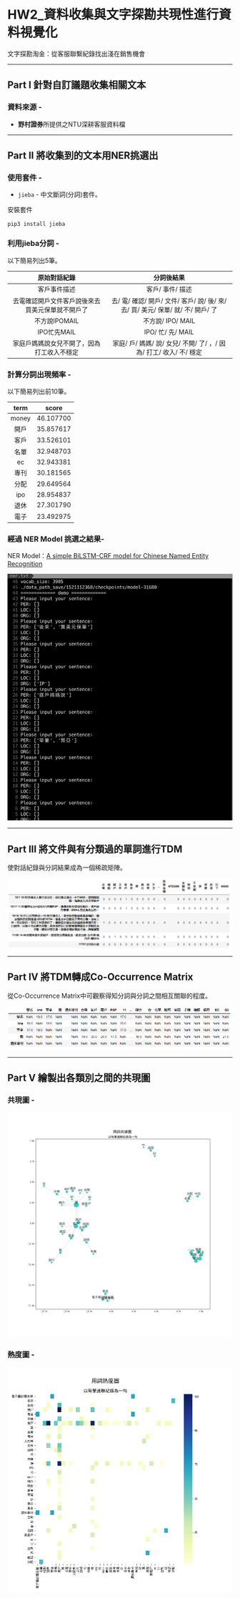 # HW2_資料收集與文字探勘共現性進行資料視覺化
文字探勘淘金：從客服聯繫紀錄找出淺在銷售機會  

---

## Part I 針對自訂議題收集相關文本


### 資料來源 - 
- **野村證券**所提供之NTU深耕客服資料檔  
--- 

## Part II 將收集到的文本用NER挑選出  

### 使用套件 -   
- `jieba` - 中文斷詞(分詞)套件。

安裝套件

```
pip3 install jieba
```

### 利用jieba分詞 -   
以下簡易列出5筆。  

| **原始對話紀錄** | **分詞後結果** |
| :-------------: |:-------------:|
| 客戶事件描述 | 客戶/ 事件/ 描述 |
| 去電確認開戶文件客戶說後來去買美元保單就不開戶了 | 去/ 電/ 確認/ 開戶/ 文件/ 客戶/ 說/ 後/ 來/ 去/ 買/ 美元/ 保單/ 就/ 不/ 開戶/ 了  |
| 不方說IPOMAIL | 不方說/ IPO/ MAIL |
| IPO忙先MAIL | IPO/ 忙/ 先/ MAIL |
| 家庭戶媽媽說女兒不開了，因為打工收入不穩定 | 家庭/ 戶/ 媽媽/ 說/ 女兒/ 不開/ 了/ ，/ 因為/ 打工/ 收入/ 不/ 穩定 |

### 計算分詞出現頻率 -   
以下簡易列出前10筆。  

| **term** | **score** |
| :-------------: |:-------------:|
| money | 46.107700 |
| 開戶 | 35.857617 |
| 客戶 | 33.526101 |
| 名單 | 32.948703 |
| ec | 32.943381 |
| 專刊 | 30.181565 |
| 分配 | 29.649564 |
| ipo | 28.954837 |
| 退休 | 27.301790 |
| 電子 | 23.492975 |

### 經過 NER Model 挑選之結果-   
NER Model：[A simple BiLSTM-CRF model for Chinese Named Entity Recognition](https://github.com/Determined22/zh-NER-TF) 

![NER](images/NER.png)

--- 

## Part III 將文件與有分類過的單詞進行TDM
使對話紀錄與分詞結果成為一個稀疏矩陣。  

![TDM](images/TDM.PNG)

--- 

## Part IV 將TDM轉成Co-Occurrence Matrix
從Co-Occurrence Matrix中可觀察得知分詞與分詞之間相互關聯的程度。

![COM](images/COM.PNG)

--- 

## Part V 繪製出各類別之間的共現圖

### 共現圖 -  

![TAV](images/用詞共線圖_以每筆通聯紀錄為一句.png)

### 熱度圖 -  

![heatmap](images/用詞熱度圖_以每筆通聯紀錄為一句.png)